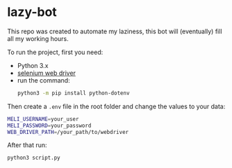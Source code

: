 # lazy-bot

This repo was created to automate my laziness, this bot will (eventually) fill all my working hours. 


To run the project, first you need:
* Python 3.x
*  [selenium web driver]([https://www.selenium.dev/documentation/webdriver/])
* run the command:
    ```bash
    python3 -m pip install python-dotenv     
    ```


Then create a `.env` file in the root folder and change the values to your data:  
```bash
MELI_USERNAME=your_user
MELI_PASSWORD=your_password
WEB_DRIVER_PATH=/your_path/to/webdriver
```


After that run:
```bash
python3 script.py
```
        
        